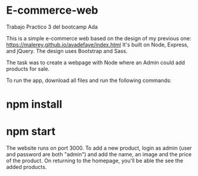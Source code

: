 # E-commerce-web
Trabajo Practico 3 del bootcamp Ada 

This is a simple e-commerce web based on the design of my previous one: https://malerey.github.io/avadefaye/index.html
It's built on Node, Express, and jQuery. The design uses Bootstrap and Sass. 

The task was to create a webpage with Node where an Admin could add products for sale. 

To run the app, download all files and run the following commands:

# npm install
# npm start 

The website runs on port 3000. To add a new product, login as admin (user and password are both "admin") and add the name, an image and the price of the product. 
On returning to the homepage, you'll be able the see the added products. 
